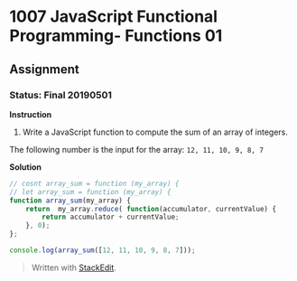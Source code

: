 # 1007 JavaScript Functional Programming- Functions 01
## Assignment
### Status: Final 20190501

**Instruction**
 1. Write a JavaScript function to compute the sum of an array of integers.

The following number is the input for the array: `12, 11, 10, 9, 8, 7`

**Solution**
```JavaScript
// cosnt array_sum = function (my_array) {
// let array_sum = function (my_array) {
function array_sum(my_array) {
	return	my_array.reduce( function(accumulator, currentValue) {
		return accumulator + currentValue;
	}, 0);
};

console.log(array_sum([12, 11, 10, 9, 8, 7]));
```

> Written with [StackEdit](https://stackedit.io/).